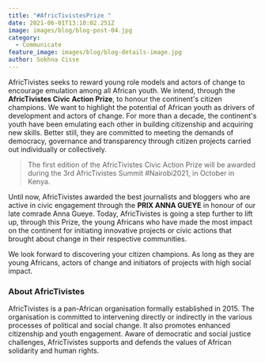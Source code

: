 ```yaml
---
title: "#AfricTivistesPrize "
date: 2021-06-01T13:10:02.251Z
image: images/blog/blog-post-04.jpg
category:
  - Communicate
feature_image: images/blog/blog-details-image.jpg
author: Sokhna Cisse
---
```

AfricTivistes seeks to reward young role models and actors of change to encourage emulation among all African youth. We intend, through the **AfricTivistes Civic Action Prize**, to honour the continent's citizen champions. We want to highlight the potential of African youth as drivers of development and actors of change. For more than a decade, the continent's youth have been emulating each other in building citizenship and acquiring new skills. Better still, they are committed to meeting the demands of democracy, governance and transparency through citizen projects carried out individually or collectively.

> The first edition of the AfricTivistes Civic Action Prize will be awarded during the 3rd AfricTivistes Summit #Nairobi2021, in October in Kenya.

Until now, AfricTivistes awarded the best journalists and bloggers who are active in civic engagement through the **PRIX ANNA GUEYE** in honour of our late comrade Anna Gueye. Today, AfricTivistes is going a step further to lift up, through this Prize, the young Africans who have made the most impact on the continent for initiating innovative projects or civic actions that brought about change in their respective communities.

We look forward to discovering your citizen champions. As long as they are young Africans, actors of change and initiators of projects with high social impact.

### About AfricTivistes

AfricTivistes is a pan-African organisation formally established in 2015. The organisation is committed to intervening directly or indirectly in the various processes of political and social change. It  also promotes enhanced citizenship and youth engagement. Aware of democratic and social justice challenges, AfricTivistes supports and defends the values of African solidarity and human rights.